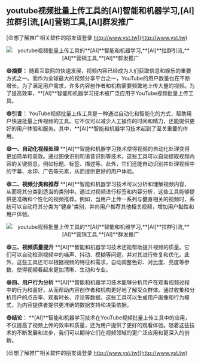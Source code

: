 ## **youtube视频批量上传工具的**[AI]**智能和机器学习,**[AI]**拉群引流,**[AI]**营销工具,**[AI]**群发推广**

[😍想了解推广相关软件的朋友请登录 http://www.vst.tw](http://www.vst.tw)

 <center><img src="https://vst.tw/MP4/tuiguang/png/6.png" alt="youtube视频批量上传工具的**[AI]**智能和机器学习,**[AI]**拉群引流,**[AI]**营销工具,**[AI]**群发推广"></center>

**😄摘要：**
随着互联网的快速发展，视频内容已经成为人们获取信息和娱乐的重要方式之一。而作为全球最大的视频分享平台之一，YouTube的用户数量也在不断增长。为了满足用户需求，许多内容创作者和机构需要频繁地上传大量的视频。为了提高效率，**[AI]**智能和机器学习技术被广泛应用于YouTube视频批量上传工具。

**😄引言：**
YouTube视频批量上传工具是一种通过自动化和智能化的方式，帮助用户快速批量上传视频的工具。它不仅可以减少人工操作的时间和精力，还能提供更好的用户体验和服务。其中，**[AI]**智能和机器学习技术起到了至关重要的作用。

**😄一、自动化视频处理**
**[AI]**智能和机器学习技术使得视频的自动化处理变得更加简单和高效。通过图像识别和语音识别等技术，这些工具可以自动提取视频内容的关键信息，例如标题、标签、描述等。此外，它们还能自动识别并处理视频中的字幕、水印、广告等元素，从而提供更好的用户体验。

**😄二、视频分类和推荐**
**[AI]**智能和机器学习技术可以分析和理解视频内容，从而将其分类到适当的类别中。通过对视频进行标签和内容分析，这些工具能够提供更准确和个性化的视频推荐。例如，当用户上传一系列与健身相关的视频时，系统可以自动将其分类为“健身”类别，并向用户推荐其他相关视频，增加用户黏性和用户体验。

 <center><img src="https://vst.tw/MP4/tuiguang/png/2.png" alt="youtube视频批量上传工具的**[AI]**智能和机器学习,**[AI]**拉群引流,**[AI]**营销工具,**[AI]**群发推广"></center>

**😄三、视频质量提升**
**[AI]**智能和机器学习技术还能帮助提升视频的质量。它们可以自动检测视频中的噪声、抖动、模糊等问题，并对其进行修复和优化。此外，这些工具还可以根据视频的特征和需求，自动调整色彩、对比度、亮度等参数，使得视频看起来更加清晰、生动和专业。

**😄四、用户行为分析**
**[AI]**智能和机器学习技术能够分析用户在观看视频过程中的行为和喜好，从而帮助内容创作者和机构更好地了解受众群体。通过收集和分析用户的点击率、观看时长、评论等数据，这些工具可以生成用户画像和行为模式，为内容提供者提供更准确的数据支持和决策依据。

**😄结论：**
**[AI]**智能和机器学习技术在YouTube视频批量上传工具中的应用，不仅提高了视频上传的效率和质量，还为用户提供了更好的观看体验。随着这些技术的不断发展和进步，我们可以期待它们在视频领域的更广泛应用和更深入的创新。

[😍想了解推广相关软件的朋友请登录 http://www.vst.tw](http://www.vst.tw)



